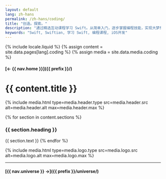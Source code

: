 ```yaml
---
layout: default
lang: zh-hans
permalink: /zh-hans/coding/
title: "创造。探索。"
description: "通过精选互动课程学习 Swift。从简单入门，逐步掌握编程技能，实现大梦想。"
keywords: "Swift, Swiftian, 学习 Swift, 编程课程, iOS开发"
---
```



{% include locale.liquid %}
{% assign content = site.data.pages[lang].coding %}
{% assign media = site.data.media.coding %}

#### [← {{ nav.home }}]({{ prefix }}/)

# {{ content.title }}

{% include media.html
  type=media.header.type
  src=media.header.src
  alt=media.header.alt
  max=media.header.max
%}

{% for section in content.sections %}
### {{ section.heading }}
{{ section.text }}
{% endfor %}

{% include media.html
  type=media.logo.type
  src=media.logo.src
  alt=media.logo.alt
  max=media.logo.max
%}

---

#### [{{ nav.universe }} →]({{ prefix }}/universe/)
